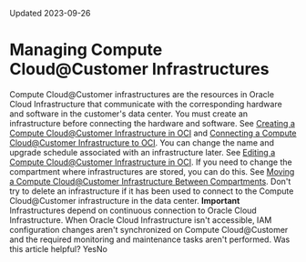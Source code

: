 Updated 2023-09-26
# Managing Compute Cloud@Customer Infrastructures
Compute Cloud@Customer infrastructures are the resources in Oracle Cloud Infrastructure that communicate with the corresponding hardware and software in the customer's data center.
You must create an infrastructure before connecting the hardware and software.
See [Creating a Compute Cloud@Customer Infrastructure in OCI](https://docs.oracle.com/en-us/iaas/compute-cloud-at-customer/topics/infrastructure/create-infrastructure.htm#create-infrastructure "Create a Compute Cloud@Customer infrastructure in Oracle Cloud Infrastructure \(OCI\) to communicate with the corresponding infrastructure in the data center.") and [Connecting a Compute Cloud@Customer Infrastructure to OCI](https://docs.oracle.com/en-us/iaas/compute-cloud-at-customer/topics/infrastructure/connecting.htm#connecting "The Compute Cloud@Customer infrastructure in the data center needs to be connected to Oracle Cloud Infrastructure \(OCI\) before it can be used. This task involves a bootstrap process during which a secure connection is established.").
You can change the name and upgrade schedule associated with an infrastructure later. See [Editing a Compute Cloud@Customer Infrastructure in OCI](https://docs.oracle.com/en-us/iaas/compute-cloud-at-customer/topics/infrastructure/edit-infrastructure.htm#edit-infrastructure "Edit the display name, description, or tags of a Compute Cloud@Customer infrastructure, or associate a new upgrade schedule with the infrastructure.").
If you need to change the compartment where infrastructures are stored, you can do this. See [Moving a Compute Cloud@Customer Infrastructure Between Compartments](https://docs.oracle.com/en-us/iaas/compute-cloud-at-customer/topics/infrastructure/move-infrastructure.htm#move-infrastructure "Move an existing Compute Cloud@Customer infrastructure to a different compartment within the same tenancy.").
Don't try to delete an infrastructure if it has been used to connect to the Compute Cloud@Customer infrastructure in the data center.
**Important**
Infrastructures depend on continuous connection to Oracle Cloud Infrastructure. When Oracle Cloud Infrastructure isn't accessible, IAM configuration changes aren't synchronized on Compute Cloud@Customer and the required monitoring and maintenance tasks aren't performed.
Was this article helpful?
YesNo

